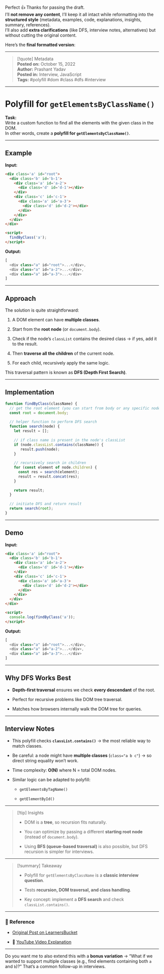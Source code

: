 Perfect 👍 Thanks for passing the draft.  
I’ll **not remove any content**, I’ll keep it all intact while reformatting into the **structured style** (metadata, examples, code, explanations, insights, summary, references).  
I’ll also add **extra clarifications** (like DFS, interview notes, alternatives) but without cutting the original content.

Here’s the **final formatted version**:

---

> [!quote] Metadata  
> **Posted on:** October 15, 2022  
> **Author:** Prashant Yadav  
> **Posted in:** Interview, JavaScript  
> **Tags:** #polyfill #dom #class #dfs #interview

---

# Polyfill for `getElementsByClassName()`

**Task:**  
Write a custom function to find all the elements with the given class in the DOM.  
In other words, create a **polyfill for `getElementsByClassName()`**.

---

## Example

**Input:**

```html
<div class='a' id="root">
  <div class='b' id='b-1'>
    <div class='a' id='a-2'>
      <div class='d' id='d-1'></div>
    </div>
    <div class='c' id='c-1'>
      <div class='a' id='a-3'>
        <div class='d' id='d-2'></div>
      </div>
    </div>
  </div>
</div>

<script>
  findByClass('a');
</script>
```

**Output:**

```javascript
[
  <div class="a" id="root">...</div>,
  <div class="a" id="a-2">...</div>,
  <div class="a" id="a-3">...</div>
]
```

---

## Approach

The solution is quite straightforward:

1. A DOM element can have **multiple classes**.
    
2. Start from the **root node** (or `document.body`).
    
3. Check if the node’s `classList` contains the desired class → if yes, add it to the result.
    
4. Then **traverse all the children** of the current node.
    
5. For each child, recursively apply the same logic.
    

This traversal pattern is known as **DFS (Depth First Search)**.

---

## Implementation

```javascript
function findByClass(className) {
  // get the root element (you can start from body or any specific node)
  const root = document.body;
  
  // helper function to perform DFS search
  function search(node) {
    let result = [];
    
    // if class name is present in the node's classList
    if (node.classList.contains(className)) {
       result.push(node);
    }
   
    // recursively search in children
    for (const element of node.children) {
      const res = search(element);
      result = result.concat(res);
    }
    
    return result;
  }
  
  // initiate DFS and return result
  return search(root);
}
```

---

## Demo

**Input:**

```html
<div class='a' id="root">
  <div class='b' id='b-1'>
    <div class='a' id='a-2'>
      <div class='d' id='d-1'></div>
    </div>
    <div class='c' id='c-1'>
      <div class='a' id='a-3'>
        <div class='d' id='d-2'></div>
      </div>
    </div>
  </div>
</div>

<script>
  console.log(findByClass('a'));
</script>
```

**Output:**

```javascript
[
  <div class="a" id="root">...</div>,
  <div class="a" id="a-2">...</div>,
  <div class="a" id="a-3">...</div>
]
```

---

## Why DFS Works Best

- **Depth-first traversal** ensures we check **every descendant** of the root.
    
- Perfect for recursive problems like DOM tree traversal.
    
- Matches how browsers internally walk the DOM tree for queries.
    

---

## Interview Notes

- This polyfill checks **`classList.contains()`** → the most reliable way to match classes.
    
- Be careful: a node might have **multiple classes** (`class="a b c"`) → so direct string equality won’t work.
    
- Time complexity: **O(N)** where N = total DOM nodes.
    
- Similar logic can be adapted to polyfill:
    
    - `getElementsByTagName()`
        
    - `getElementById()`
        

---

> [!tip] Insights
> 
> - DOM is a **tree**, so recursion fits naturally.
>     
> - You can optimize by passing a different **starting root node** (instead of `document.body`).
>     
> - Using **BFS (queue-based traversal)** is also possible, but DFS recursion is simpler for interviews.
>     

---

> [!summary] Takeaway
> 
> - Polyfill for `getElementsByClassName` is a **classic interview question**.
>     
> - Tests **recursion, DOM traversal, and class handling**.
>     
> - Key concept: implement a **DFS search** and check `classList.contains()`.
>     

---

### 📎 Reference

- [Original Post on LearnersBucket](https://learnersbucket.com/examples/interview/polyfill-for-getelementbyclassname/)
    
- 🎥 [YouTube Video Explanation](https://youtu.be/3b35wf3CLeQ)
    

---

Do you want me to also extend this with a **bonus variation** → “What if we wanted to support multiple classes (e.g., find elements containing both `a` and `b`)?” That’s a common follow-up in interviews.